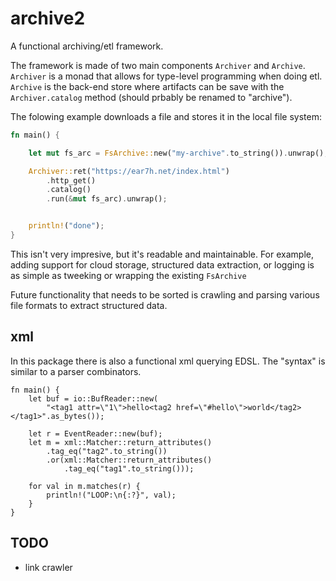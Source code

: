 # archive2

A functional archiving/etl framework.

The framework is made of two main components `Archiver` and `Archive`.
`Archiver` is a monad that allows for type-level programming when doing
etl. `Archive` is the back-end store where artifacts can be save
with the `Archiver.catalog` method (should prbably be renamed to
"archive").

The folowing example downloads a file and stores
it in the local file system:

```rust
fn main() {

    let mut fs_arc = FsArchive::new("my-archive".to_string()).unwrap();

    Archiver::ret("https://ear7h.net/index.html")
        .http_get()
        .catalog()
        .run(&mut fs_arc).unwrap();


    println!("done");
}
```

This isn't very impresive, but it's readable and maintainable. For example,
adding support for cloud storage, structured data extraction, or logging
is as simple as tweeking or wrapping the existing `FsArchive`

Future functionality that needs to be sorted is crawling and parsing various
file formats to extract structured data.

## xml

In this package there is also a functional xml querying EDSL. The "syntax"
is similar to a parser combinators.

```
fn main() {
    let buf = io::BufReader::new(
        "<tag1 attr=\"1\">hello<tag2 href=\"#hello\">world</tag2></tag1>".as_bytes());

    let r = EventReader::new(buf);
    let m = xml::Matcher::return_attributes()
        .tag_eq("tag2".to_string())
        .or(xml::Matcher::return_attributes()
            .tag_eq("tag1".to_string()));

    for val in m.matches(r) {
        println!("LOOP:\n{:?}", val);
    }
}
```

## TODO
- link crawler

